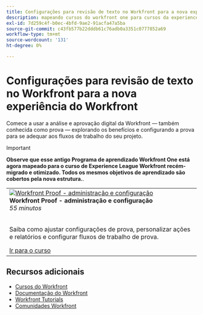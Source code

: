 ```yaml
---
title: Configurações para revisão de texto no Workfront para a nova experiência do Workfront
description: mapeando cursos do workfront one para cursos da experience league
exl-id: 7d259c4f-b0ec-4bfd-9ae2-91acfa47a5ba
source-git-commit: c43fb577b22dddb61c76adb0a3351c0777852a69
workflow-type: tm+mt
source-wordcount: '131'
ht-degree: 0%

---
```


# Configurações para revisão de texto no Workfront para a nova experiência do Workfront

Comece a usar a análise e aprovação digital da Workfront — também conhecida como prova — explorando os benefícios e configurando a prova para se adequar aos fluxos de trabalho do seu projeto.

>[!IMPORTANT]
>
>**Observe que esse antigo Programa de aprendizado Workfront One está agora mapeado para o curso de Experience League Workfront recém-migrado e otimizado.  Todos os mesmos objetivos de aprendizado são cobertos pela nova estrutura.**.

<table>
  <tr>
   <td>
      <a href="https://experienceleague.adobe.com/?recommended=Workfront-A-1-2022.3.proof">
      <img alt="Workfront Proof - administração e configuração" src="https://cdn.experienceleague.adobe.com/thumb/workfront-proof-administration-and-setup.png"/>
      </a>
      <div>
         <strong>Workfront Proof - administração e configuração</strong></a>         
         <br/><em>55 minutos</em>
      </div>
      <p>
        <br/>
         Saiba como ajustar configurações de prova, personalizar ações e relatórios e configurar fluxos de trabalho de prova.
      </p>
      <a  rel="noreferrer" target="_blank" href="https://experienceleague.adobe.com/?recommended=Workfront-A-1-2022.3.proof" class="spectrum-Button spectrum-Button--primary spectrum-Button--sizeM">
      <span class="spectrum-Button-label has-no-wrap has-text-weight-bold">Ir para o curso</span>
      </a>
   </td>   
  </tr>

</table>

## Recursos adicionais

* [Cursos do Workfront](https://experienceleague.adobe.com/?lang=en&amp;Solution=Workfront#courses)
* [Documentação do Workfront](https://experienceleague.adobe.com/docs/workfront.html)
* [Workfront Tutorials](https://experienceleague.adobe.com/docs/workfront-learn/tutorials-workfront/home.html)
* [Comunidades Workfront](https://experienceleaguecommunities.adobe.com/t5/workfront/ct-p/workfront)
